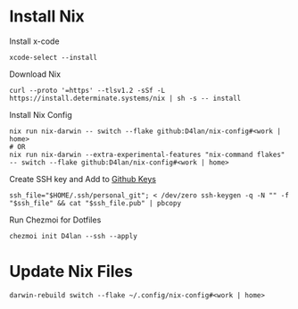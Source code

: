 # Install Nix

Install x-code
```
xcode-select --install
```

Download Nix
```
curl --proto '=https' --tlsv1.2 -sSf -L https://install.determinate.systems/nix | sh -s -- install
```

Install Nix Config
```
nix run nix-darwin -- switch --flake github:D4lan/nix-config#<work | home>
# OR
nix run nix-darwin --extra-experimental-features "nix-command flakes" -- switch --flake github:D4lan/nix-config#<work | home>
```

Create SSH key and Add to [Github Keys](https://github.com/settings/keys)
```
ssh_file="$HOME/.ssh/personal_git"; < /dev/zero ssh-keygen -q -N "" -f "$ssh_file" && cat "$ssh_file.pub" | pbcopy
```

Run Chezmoi for Dotfiles
```
chezmoi init D4lan --ssh --apply
```

# Update Nix Files
```
darwin-rebuild switch --flake ~/.config/nix-config#<work | home>
```
